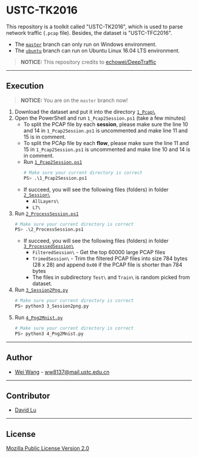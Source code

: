 # USTC-TK2016

This repository is a toolkit called "USTC-TK2016", which is used to parse network traffic (`.pcap` file). Besides, the dataset is "USTC-TFC2016".

* The [`master`]() branch can only run on Windows environment.
* The [`ubuntu`]() branch can run on Ubuntu Linux 16.04 LTS environment.

> **NOTICE:** This repository credits to [echowei/DeepTraffic](https://github.com/echowei/DeepTraffic)

---
## Execution

> **NOTICE:** You are on the `master` branch now!

1. Download the dataset and put it into the directory [`1_Pcap\`](1_Pcap/)
2. Open the PowerShell and run `1_Pcap2Session.ps1` (take a few minutes)
    * To split the PCAP file by each **session**, please make sure the line 10 and 14 in `1_Pcap2Session.ps1` is uncommented and make line 11 and 15 is in comment.
    * To split the PCAp file by each **flow**, please make sure the line 11 and 15 in `1_Pcap2Session.ps1` is uncommented and make line 10 and 14 is in comment.
    * Run [`1_Pcap2Session.ps1`](1_Pcap2Session.ps1)
        ```bash
        # Make sure your current directory is correct
        PS> .\1_Pcap2Session.ps1
        ```
    * If succeed, you will see the following files (folders) in folder [`2_Session\`](2_Session/)
        * `AllLayers\`
        * `L7\`
3. Run [`2_ProcessSession.ps1`](2_ProcessSession.ps1)
    ```bash
    # Make sure your current directory is correct
    PS> .\2_ProcessSession.ps1
    ```
    * If succeed, you will see the following files (folders) in folder [`3_ProcessedSession\`](3_ProcessedSession/)
        * `FilteredSession\` - Get the top 60000 large PCAP files
        * `TrimedSession\` - Trim the filtered PCAP files into size 784 bytes (28 x 28) and append `0x00` if the PCAP file is shorter than 784 bytes
        * The files in subdirectory `Test\` and `Train\` is random picked from dataset.
4. Run [`3_Session2Png.py`](3_Session2Png.py)
    ```bash
    # Make sure your current directory is correct
    PS> python3 3_Session2png.py
    ```
5. Run [`4_Png2Mnist.py`](4_Png2Mnist.py)
    ```bash
    # Make sure your current directory is correct
    PS> python3 4_Png2Mnist.py
    ```

---
## Author

* [Wei Wang](https://github.com/echowei) - ww8137@mail.ustc.edu.cn

---
## Contributor

* [David Lu](https://github.com/yungshenglu)

---
## License

[Mozilla Public License Version 2.0](LICENSE)